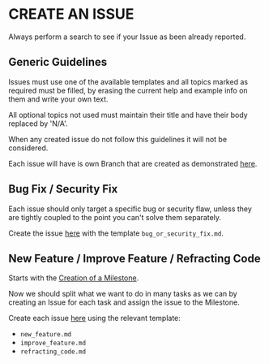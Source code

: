 # CREATE AN ISSUE

Always perform a search to see if your Issue as been already reported.


## Generic Guidelines

Issues must use one of the available templates and all topics marked as required must be filled, by erasing the current
help and example info on them and write your own text.

All optional topics not used must maintain their title and have their body replaced by 'N/A'.

When any created issue do not follow this guidelines it will not be considered.

Each issue will have is own Branch that are created as demonstrated [here](docs/how-to/create_branches).


## Bug Fix / Security Fix

Each issue should only target a specific bug or security flaw, unless they are tightly coupled to the point you can't
solve them separately.

Create the issue [here](https://gitlab.com/exadra37-bash/docker-validator/issues/new) with the template
`bug_or_security_fix.md`.


## New Feature / Improve Feature / Refracting Code

Starts with the [Creation of a Milestone](https://gitlab.com/exadra37-bash/docker-validator/milestones/new).

Now we should split what we want to do in many tasks as we can by creating an Issue for each task and assign the issue
to the Milestone.

Create each issue [here](https://gitlab.com/exadra37-bash/docker-validator/issues/new) using the relevant template:

* `new_feature.md`
* `improve_feature.md`
* `refracting_code.md`
